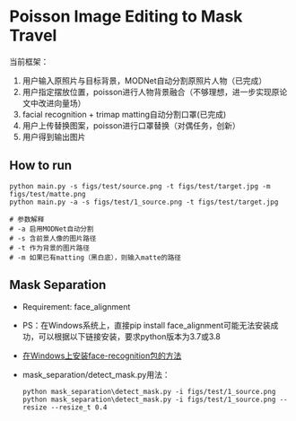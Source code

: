 # Poisson Image Editing to Mask Travel

当前框架：

1. 用户输入原照片与目标背景，MODNet自动分割原照片人物（已完成）
2. 用户指定摆放位置，poisson进行人物背景融合（不够理想，进一步实现原论文中改进向量场）
3. facial recognition + trimap matting自动分割口罩(已完成)
4. 用户上传替换图案，poisson进行口罩替换（对偶任务，创新）
5. 用户得到输出图片

## How to run

```
python main.py -s figs/test/source.png -t figs/test/target.jpg -m figs/test/matte.png
python main.py -a -s figs/test/1_source.png -t figs/test/target.jpg

# 参数解释
# -a 启用MODNet自动分割
# -s 含前景人像的图片路径
# -t 作为背景的图片路径
# -m 如果已有matting（黑白底），则输入matte的路径
```

## Mask Separation

- Requirement: face_alignment
- PS：在Windows系统上，直接pip install face_alignment可能无法安装成功，可以根据以下链接安装，要求python版本为3.7或3.8
- [在Windows上安装face-recognition包的方法](https://www.geeksforgeeks.org/how-to-install-face-recognition-in-python-on-windows/)
- mask_separation/detect_mask.py用法：

  ```shell
  python mask_separation\detect_mask.py -i figs/test/1_source.png
  python mask_separation\detect_mask.py -i figs/test/1_source.png --resize --resize_t 0.4
  ```
